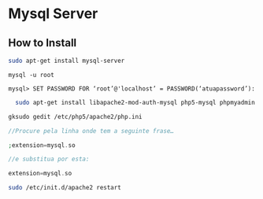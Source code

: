 # Mysql Server

## How to Install

```bash
sudo apt-get install mysql-server
```

```mysql
mysql -u root
```

```mysql
mysql> SET PASSWORD FOR ‘root’@'localhost’ = PASSWORD(‘atuapassword’):
```

```bash
  sudo apt-get install libapache2-mod-auth-mysql php5-mysql phpmyadmin
```

```bash
gksudo gedit /etc/php5/apache2/php.ini
```

```php
//Procure pela linha onde tem a seguinte frase…

;extension=mysql.so

//e substitua por esta:

extension=mysql.so
```


```bash
sudo /etc/init.d/apache2 restart
```
